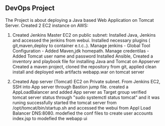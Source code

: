 ## DevOps Project 

The Project is about deploying a Java based Web Application on Tomcat Server.
Created 2 EC2 instance on AWS:
1. Created Jenkins Master EC2 on public subnet: Installed Java, Jenkins and accessed the jenkins from webui. Installed necessary plugins ( git,maven,deploy to container e.t.c..).
Manage jenkins - Global Tool Configuration - Added Maven,jdk homepath.
Manage credentilas - Added Tomcat user name and password
Installed Ansible, Created a inventory and playbook file for installing Java and Tomcat on Appserver
Created a maven project, cloned the repository from git, applied clean install and deployed web artifacts webapp.war on tomcat server

2. Created App server (Tomcat) EC2 on Private subnet. From Jenkins EC2, SSH into App server through Bastion jump file.
created a AppLoadBalancer and added App server as Target group
verified tomcat server status through "sudo systemctl status tomcat" and it was runing successfully
started the tomcat server from /opt/tomcat/bin/startup.sh and accessed the webui from Appl Load Balancer DNS:8080.
modefied the conf files to create user accounts
index.jsp to modefied the webapp ui

